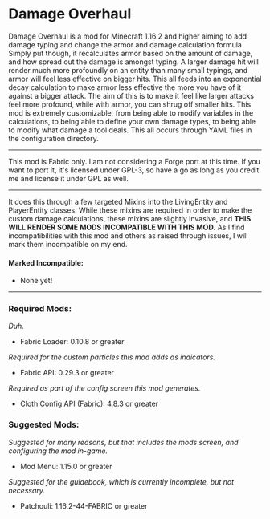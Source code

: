 # Damage Overhaul

Damage Overhaul is a mod for Minecraft 1.16.2 and higher aiming to add damage typing and change the armor and damage calculation formula. Simply put though, it recalculates armor based on the amount of damage, and how spread out the damage is amongst typing. A larger damage hit will render much more profoundly on an entity than many small typings, and armor will feel less effective on bigger hits. This all feeds into an exponential decay calculation to make armor less effective the more you have of it against a bigger attack. The aim of this is to make it feel like larger attacks feel more profound, while with armor, you can shrug off smaller hits. This mod is extremely customizable, from being able to modify variables in the calculations, to being able to define your own damage types, to being able to modify what damage a tool deals. This all occurs through YAML files in the configuration directory.

***

This mod is Fabric only. I am not considering a Forge port at this time. If you want to port it, it's licensed under GPL-3, so have a go as long as you credit me and license it under GPL as well.

***


It does this through a few targeted Mixins into the LivingEntity and PlayerEntity classes. While these mixins are required in order to make the custom damage calculations, these mixins are slightly invasive, and **THIS WILL RENDER SOME MODS INCOMPATIBLE WITH THIS MOD.** As I find incompatibilities with this mod and others as raised through issues, I will mark them incompatible on my end.
 
 #### Marked Incompatible:
 - None yet!
 
***

### Required Mods:
*Duh.*
- Fabric Loader: 0.10.8 or greater

*Required for the custom particles this mod adds as indicators.*
- Fabric API: 0.29.3 or greater

*Required as part of the config screen this mod generates.*
- Cloth Config API (Fabric): 4.8.3 or greater

### Suggested Mods:
*Suggested for many reasons, but that includes the mods screen, and configuring the mod in-game.*
- Mod Menu: 1.15.0 or greater

*Suggested for the guidebook, which is currently incomplete, but not necessary.*
- Patchouli: 1.16.2-44-FABRIC or greater  